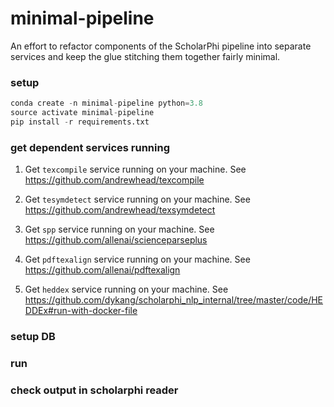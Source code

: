 # minimal-pipeline

An effort to refactor components of the ScholarPhi pipeline into separate services and keep the glue stitching them together fairly minimal.

### setup

```python
conda create -n minimal-pipeline python=3.8
source activate minimal-pipeline
pip install -r requirements.txt
```

### get dependent services running

1. Get `texcompile` service running on your machine.  See https://github.com/andrewhead/texcompile

2. Get `tesymdetect` service running on your machine. See https://github.com/andrewhead/texsymdetect

3. Get `spp` service running on your machine. See https://github.com/allenai/scienceparseplus

4. Get `pdftexalign` service running on your machine. See https://github.com/allenai/pdftexalign

5. Get `heddex` service running on your machine. See https://github.com/dykang/scholarphi_nlp_internal/tree/master/code/HEDDEx#run-with-docker-file


### setup DB



### run

### check output in scholarphi reader


